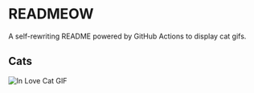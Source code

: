 # READMEOW

A self-rewriting README powered by GitHub Actions to display cat gifs.

## Cats

![In Love Cat GIF](https://media1.giphy.com/media/v1.Y2lkPTlhY2QwMmRhcmhxOWloMDIwamYxOW56ZXFscTUxbzRna3gzMDVoMzZ6dDAzYmNrdiZlcD12MV9naWZzX3NlYXJjaCZjdD1n/MDJ9IbxxvDUQM/200.gif)
